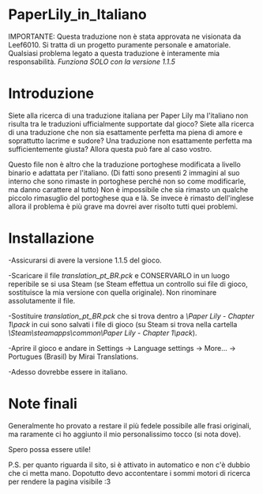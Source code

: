 # PaperLily_in_Italiano

IMPORTANTE:
Questa traduzione non è stata approvata ne visionata da Leef6010. Si tratta di un progetto puramente personale e amatoriale. Qualsiasi problema legato a questa traduzione è interamente mia responsabilità.
_Funziona SOLO con la versione 1.1.5_


# Introduzione 

Siete alla ricerca di una traduzione italiana per Paper Lily ma l'italiano non risulta tra le traduzioni ufficialmente supportate dal gioco?
Siete alla ricerca di una traduzione che non sia esattamente perfetta ma piena di amore e soprattutto lacrime e sudore?
Una traduzione non esattamente perfetta ma sufficientemente giusta?
Allora questa può fare al caso vostro.


Questo file non è altro che la traduzione portoghese modificata a livello binario e adattata per l'italiano. (Di fatti sono presenti 2 immagini al suo interno che sono rimaste in portoghese perché non so come modificarle, ma danno carattere al tutto)
Non è impossibile che sia rimasto un qualche piccolo rimasuglio del portoghese qua e là. Se invece è rimasto dell'inglese allora il problema è più grave ma dovrei aver risolto tutti quei problemi.


# Installazione

-Assicurarsi di avere la versione 1.1.5 del gioco.

-Scaricare il file *translation_pt_BR.pck* e CONSERVARLO in un luogo reperibile se si usa Steam (se Steam effettua un controllo sui file di gioco, sostituisce la mia versione con quella originale).
  Non rinominare assolutamente il file.

-Sostituire *translation_pt_BR.pck* che si trova dentro a *\Paper Lily - Chapter 1\pack* in cui sono salvati i file di gioco (su Steam si trova nella cartella  *\Steam\steamapps\common\Paper Lily - Chapter 1\pack*).

-Aprire il gioco e andare in Settings -> Language settings -> More... -> Portugues (Brasil) by Mirai Translations.

-Adesso dovrebbe essere in italiano.


# Note finali

Generalmente ho provato a restare il più fedele possibile alle frasi originali, ma raramente ci ho aggiunto il mio personalissimo tocco (si nota dove).

Spero possa essere utile!


P.S. per quanto riguarda il sito, si è attivato in automatico e non c'è dubbio che ci metta mano. Dopotutto devo accontentare i sommi motori di ricerca per rendere la pagina visibile :3 
